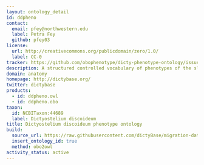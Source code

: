 ```yaml
---
layout: ontology_detail
id: ddpheno
contact:
  email: pfey@northwestern.edu
  label: Petra Fey
  github: pfey03
license:
  url: http://creativecommons.org/publicdomain/zero/1.0/
  label: CC-0
tracker: https://github.com/obophenotype/dicty-phenotype-ontology/issues
description: A structured controlled vocabulary of phenotypes of the slime-mould <i>Dictyostelium discoideum</i>.
domain: anatomy
homepage: http://dictybase.org/
twitter: dictybase
products:
  - id: ddpheno.owl
  - id: ddpheno.obo
taxon:
  id: NCBITaxon:44689
  label: Dictyostelium discoideum
title: Dictyostelium discoideum phenotype ontology
build:
  source_url: https://raw.githubusercontent.com/dictyBase/migration-data/master/ontologies/dicty_phenotypes.obo
  insert_ontology_id: true
  method: obo2owl
activity_status: active
---
```



